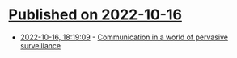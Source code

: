 # [Published on 2022-10-16](index.md)

* [2022-10-16, 18:19:09](https://lobste.rs/s/epppxf/communication_world_pervasive) - [Communication in a world of pervasive surveillance](https://pure.tue.nl/ws/portalfiles/portal/197416841/20220325_Appelbaum_hf.pdf)
